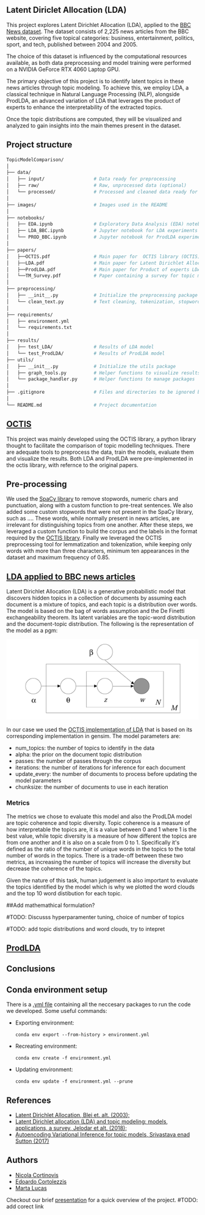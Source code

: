 ## Latent Diriclet Allocation (LDA)
This project explores Latent Dirichlet Allocation (LDA), applied to the [BBC News dataset](https://www.kaggle.com/datasets/hgultekin/bbcnewsarchive).
The dataset consists of 2,225 news articles from the BBC website, covering five topical categories: business, entertainment, politics, sport, and tech, published between 2004 and 2005.

The choice of this dataset is influenced by the computational resources available, as both data preprocessing and model training were performed on a NVIDIA GeForce RTX 4060 Laptop GPU.

The primary objective of this project is to identify latent topics in these news articles through topic modeling.
To achieve this, we employ LDA, a classical technique in Natural Language Processing (NLP), alongside ProdLDA, an advanced variation of LDA that leverages the product of experts to enhance the interpretability of the extracted topics.

Once the topic distributions are computed, they will be visualized and analyzed to gain insights into the main themes present in the dataset.
## Project structure

```bash
TopicModelComparison/
│
├── data/
│   ├── input/                  # Data ready for preprocessing
│   ├── raw/                    # Raw, unprocessed data (optional)
│   └── processed/              # Processed and cleaned data ready for modeling
│
├── images/                     # Images used in the README
│   
├── notebooks/
│   ├── EDA.ipynb               # Exploratory Data Analysis (EDA) notebook
│   ├── LDA_BBC.ipynb           # Jupyter notebook for LDA experiments and testing
│   └── PROD_BBC.ipynb          # Jupyter notebook for ProdLDA experiments and testing
│
├── papers/
│   ├──OCTIS.pdf                # Main paper for  OCTIS library (OCTIS)
│   ├──LDA.pdf                  # Main paper for Latent Dirichlet Allocation (LDA)
│   ├──ProdLDA.pdf              # Main paper for Product of experts LDA (ProdLDA)
│   └──TM_Survey.pdf            # Paper containing a survey for topic model techniques
│
├── preprocessing/
│   ├── __init__.py             # Initialize the preprocessing package
│   └── clean_text.py           # Text cleaning, tokenization, stopword removal, etc.
│
├── requirements/
│   ├── environment.yml 
│   └── requirements.txt
│
├── results/
│   ├── test_LDA/               # Results of LDA model 
│   └── test_ProdLDA/           # Results of ProdLDA model
├── utils/
│   ├── __init__.py             # Initialize the utils package
│   ├── graph_tools.py          # Helper functions to visualize results
│   └── package_handler.py      # Helper functions to manage packages
│
├── .gitignore                  # Files and directories to be ignored by git
│
└── README.md                   # Project documentation
```

## [OCTIS](references/OCTIS.pdf)
This project was mainly developed using the OCTIS library, a python library thought to facilitate the comparison of topic modelling techniques.
There are adequate tools to preprocess the data, train the models, evaluate them and visualize the results.
Both LDA and ProdLDA were pre-implemented in the octis library, with refernce to the original papers.

## Pre-processing
We used the [SpaCy library](https://spacy.io/usage/linguistic-features) to remove stopwords, numeric chars and punctuation, along with a custom function to pre-treat sentences.
We also added some custom stopwords that were not present in the SpaCy library, such as ....
These words, while normally present in news articles, are irrelevant for distinguishing topics from one another.
After these steps, we leveraged a custom function to build the corpus and the labels in the format required by the [OCTIS library](https://github.com/MIND-Lab/OCTIS/tree/master/octis).
Finally we leveraged the OCTIS preprocessing tool for lemmatization and tokenization, while keeping only words with more than three characters, minimum ten appearances in the dataset and maximum frequency of 0.85.

## [LDA applied to BBC news articles](notebooks/LDA_BBC.ipynb)
Latent Dirichlet Allocation (LDA) is a generative probabilistic model that discovers hidden topics in a collection of documents by assuming each document is a mixture of topics, and each topic is a distribution over words.
The model is based on the bag of words assumption and the De Finetti exchangeability theorem. 
Its latent variables are the topic-word distribution and the document-topic distribution.
The following is the representation of the model as a pgm:

![alt text](images/LDA.png)


In our case we used the [OCTIS implementation of LDA](https://github.com/MIND-Lab/OCTIS/blob/master/octis/models/LDA.py) that is based on its corresponding implementation in gensim.
The model parameters are:
- num_topics: the number of topics to identify in the data
- alpha: the prior on the document topic distribution
- passes: the number of passes through the corpus
- iterations: the number of iterations for inference for each document
- update_every: the number of documents to process before updating the model parameters
- chunksize: the number of documents to use in each iteration

### Metrics
The metrics we chose to evaluate this model and also the ProdLDA model are topic coherence and topic diversity.
Topic coherence is a measure of how interpretable the topics are, it is a value between 0 and 1 where 1 is the best value, while topic diversity is a measure of how different the topics are from one another and it is also on a scale from 0 to 1.
Specifically it's defined as the ratio of the number of unique words in the topics to the total number of words in the topics.
There is a trade-off between these two metrics, as increasing the number of topics will increase the diversity but decrease the coherence of the topics.

Given the nature of this task, human judgement is also important to evaluate the topics identified by the model which is why we plotted the word clouds and the top 10 word distibution for each topic.

##Add mathemathical formulation?


#TODO: Discusss hyperparamenter tuning, choice of number of topics





#TODO: add topic distributions and word clouds, try to intepret



## [ProdLDA](references/ProdLDA.pdf) 





## Conclusions




## Conda environment setup
There is a [.yml file](environment.yml) containing all the neccesary packages to run the code we developed.
Some useful commands:
* Exporting environment:
  ```
  conda env export --from-history > environment.yml
  ```
 
* Recreating environment:
  ```
  conda env create -f environment.yml
  ```
* Updating environment:
  ```
  conda env update -f environment.yml --prune
  ```
  
## References
- [Latent Dirichlet Allocation, Blei et. alt. (2003);](/References/Main_paper.pdf)
- [Latent Dirichlet allocation (LDA) and topic modeling: models, applications, a survey, Jelodar et alt. (2018);](/References/LDA_survey.pdf)
- [Autoencoding Variational Inference for topic models, Srivastava enad Sutton (2017)](references/ProdLDA.pdf)


## Authors
- [Nicola Cortinovis](https://github.com/NicolaCortinovis)
- [Edoardo Cortolezzis](https://github.com/EdoardoCortolezzis)
- [Marta Lucas](https://github.com/15Max)

Checkout our brief [presentation](presentation.pdf) for a quick overview of the project. #TODO: add corect link
